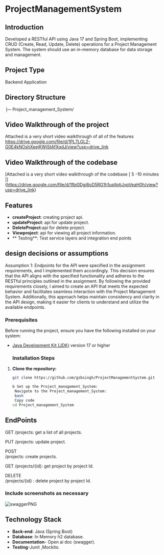 # ProjectManagementSystem

## Introduction
Developed a RESTful API using Java 17 and Spring Boot, implementing CRUD (Create,  Read, Update, Delete) operations for a Project Management System. The system should use an  in-memory database for data storage and management.

## Project Type
Backend Application

## Directory Structure
├─ Project_management_System/

## Video Walkthrough of the project
Attached is a very short video walkthrough of all of the features https://drive.google.com/file/d/1PL7LGL2-G0E4kNOshXeejKWjStAfXqdJ/view?usp=drive_link

## Video Walkthrough of the codebase
[Attached is a very short video walkthrough of the codebase [ 5 -10 minutes ]] (https://drive.google.com/file/d/1fbi0Dgj8oD5RG1h1upllptjJvpVeaH0h/view?usp=drive_link)

## Features
- **createProject**: creating project  api.
- **updateProject**: api for update project.
- **DeleteProject**:api for delete project.
- **Viewproject**: api for viewing all project information.
- ** Testing**: Test  service layers and integration end points 


## design decisions or assumptions
Assumption 1: Endpoints for the API were specified in the assignment requirements, and I implemented them accordingly. This decision ensures that the API aligns with the specified functionality and adheres to the RESTful principles outlined in the assignment. By following the provided requirements closely, I aimed to create an API that meets the expected behavior and facilitates seamless interaction with the Project Management System. Additionally, this approach helps maintain consistency and clarity in the API design, making it easier for clients to understand and utilize the available endpoints.

### Prerequisites

Before running the project, ensure you have the following installed on your system:

- [Java Development Kit (JDK)](https://www.oracle.com/java/technologies/javase-jdk11-downloads.html) version 17 or higher


  ### Installation Steps

 1. **Clone the repository:**

    ```bash
    git clone https://github.com/gzbsingh/ProjectManagementSystem.git

    b Set up the Project_management_System:
     Navigate to the Project_management_System:
     bash
     Copy code
    cd Project_management_System

## EndPoints
 GET
/projects: get a list of all projects.

PUT
/projects: update project.

POST      
/projects: create projects.

GET
/projects/{id}: get project by project Id.

DELETE               
/projects/{id}  : delete project by project Id.

### Include screenshots as necessary
![swaggerPNG](https://github.com/gzbsingh/ProjectManagementSystem/assets/39863817/abd662be-1e6d-4332-9eaf-d522ca7ac2ea)

## Technology Stack


- **Back-end**: Java (Spring Boot)
- **Database**: In Memory h2 database.
- **Documentation**- Open ai doc (swagger).
- **Testing**-Junit ,Mockito.


